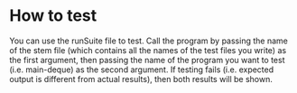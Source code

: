 # How to test

You can use the runSuite file to test. 
Call the program by passing the name of the stem file (which contains all the names of the test files you write) as the first argument, then passing the name of the program you want to test (i.e. main-deque) as the second argument.
If testing fails (i.e. expected output is different from actual results), then both results will be shown.

